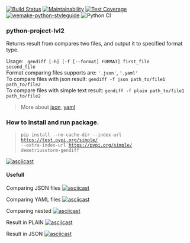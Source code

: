 [![Build Status](https://travis-ci.com/travis-ci/travis-web.svg?branch=master)](https://travis-ci.com/travis-ci/travis-web)
[![Maintainability](https://api.codeclimate.com/v1/badges/67902e4998249efb97a2/maintainability)](https://codeclimate.com/github/DemetriusStorm/python-project-lvl2/maintainability)
[![Test Coverage](https://api.codeclimate.com/v1/badges/67902e4998249efb97a2/test_coverage)](https://codeclimate.com/github/DemetriusStorm/python-project-lvl2/test_coverage)
[![wemake-python-styleguide](https://img.shields.io/badge/style-wemake-000000.svg)](https://github.com/wemake-services/wemake-python-styleguide)
![Python CI](https://github.com/DemetriusStorm/python-project-lvl2/workflows/Python%20CI/badge.svg)

### python-project-lvl2
Returns result from compares two files, and output it to specified format type.

Usage: <code> gendiff [-h] [-f [--format] FORMAT] first_file second_file</code><br> 
Format comparing files supports are: <code>'.json'</code>, <code>'.yaml'</code><br>
To compare files with json result: <code>gendiff -f json path_to/file1 path_to/file2</code><br>
To compare files with simple text result: <code>gendiff -f plain path_to/file1 path_to/file2</code><br>
>More about [json](https://en.wikipedia.org/wiki/JSON), [yaml](https://en.wikipedia.org/wiki/YAML)

### How to Install and run package.<br>
><code>pip install --no-cache-dir --index-url https://test.pypi.org/simple/ --extra-index-url https://pypi.org/simple/ demetriusstorm-gendiff</code>

[![asciicast](https://asciinema.org/a/365553.svg)](https://asciinema.org/a/365553)

#### Usefull
Comparing JSON files
[![asciicast](https://asciinema.org/a/365554.svg)](https://asciinema.org/a/365554)

Comparing YAML files
[![asciicast](https://asciinema.org/a/365555.svg)](https://asciinema.org/a/365555)

Comparing nested
[![asciicast](https://asciinema.org/a/365557.svg)](https://asciinema.org/a/365557)

Result in PLAIN
[![asciicast](https://asciinema.org/a/365559.svg)](https://asciinema.org/a/365559)

Result in JSON
[![asciicast](https://asciinema.org/a/365560.svg)](https://asciinema.org/a/365560)

